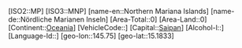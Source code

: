 ﻿---
location: [15.1833,145.75]
type: Country
tags:
- geo/Country

SpocWebEntityId: 26966
isDeleted: false
confidential: public

---
[ISO2::MP]
[ISO3::MNP]
[name-en::Northern Mariana Islands]
[name-de::Nördliche Marianen Inseln]
[Area-Total::0]
[Area-Land::0]
[Continent::[Oceania](geo/Continent/Oceania.md)]
[VehicleCode::]
[Capital::[Saipan](geo/Continent/Oceania/Northern_Mariana_Islands/Saipan.md)]
[Alcohol-l::]
[Language-Id::]
[geo-lon::145.75]
[geo-lat::15.1833]

